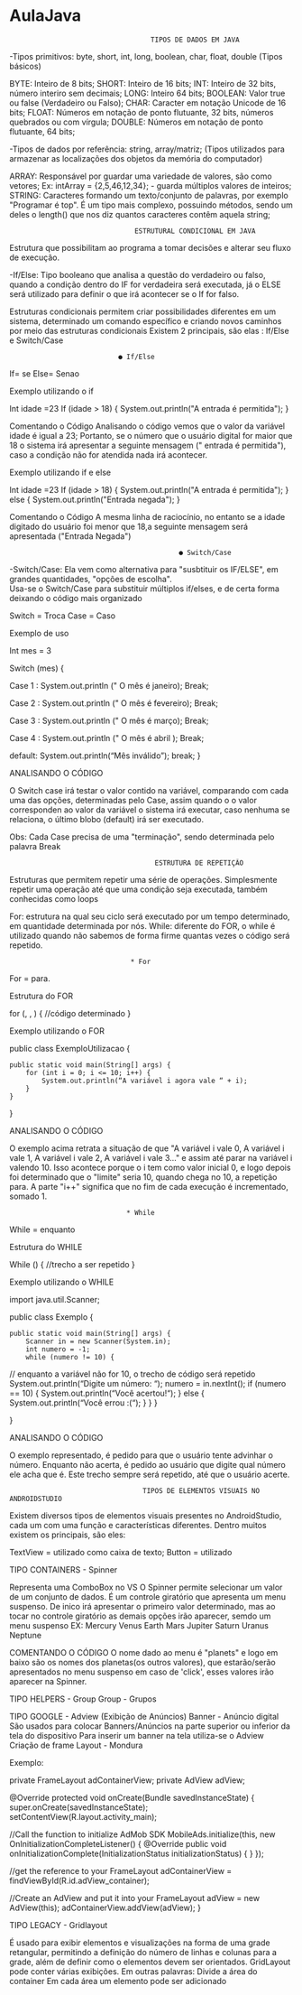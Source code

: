 # AulaJava
                                       TIPOS DE DADOS EM JAVA 
  
-Tipos primitivos: byte, short, int, long, boolean, char, float, double (Tipos básicos)

BYTE: Inteiro de 8 bits;
SHORT: Inteiro de 16 bits;
INT: Inteiro de 32 bits, número interiro sem decimais;
LONG: Inteiro 64 bits;
BOOLEAN: Valor true ou false (Verdadeiro ou Falso);
CHAR: Caracter em notação Unicode de 16 bits;
FLOAT: Números em notação de ponto flutuante, 32 bits, números quebrados ou com vírgula;
DOUBLE: Números em notação de ponto flutuante, 64 bits;


-Tipos de dados por referência: string, array/matriz; (Tipos utilizados para armazenar as localizações dos objetos da memória do computador)

ARRAY: Responsável por guardar uma variedade de valores, são como vetores; 
Ex: intArray = {2,5,46,12,34}; - guarda múltiplos valores de inteiros;
STRING: Caracteres formando um texto/conjunto de palavras, por exemplo "Programar é top". É um tipo mais complexo, possuindo métodos, sendo um deles o length() que nos diz quantos caracteres contêm aquela string;


                                   ESTRUTURAL CONDICIONAL EM JAVA



Estrutura que possibilitam ao programa a tomar decisões e alterar seu fluxo de execução.

-If/Else: Tipo booleano que analisa a questão do verdadeiro ou falso, quando a condição dentro do IF for verdadeira será executada, já o ELSE será utilizado para definir o que irá acontecer se o If for falso. 


Estruturas condicionais permitem criar possibilidades diferentes em um sistema, determinado um comando específico e criando novos caminhos por meio das estruturas condicionais 
   Existem 2 principais, são elas : If/Else e Switch/Case



                               ● If/Else

If= se 
Else= Senao 

Exemplo utilizando o if 

Int idade =23 
  If (idade > 18) {
System.out.println("A entrada é permitida");
}

Comentando o Código 
Analisando o código vemos que o valor da variável idade é igual a 23;
Portanto, se o número que o usuário digital for maior que 18 o sistema irá apresentar a seguinte mensagem (" entrada é permitida"), caso a condição não for atendida nada irá acontecer.

Exemplo utilizando if e else 

Int idade =23 
  If (idade > 18) {
    System.out.println("A entrada é permitida");
}
  else {
System.out.println("Entrada negada");
}

Comentando o Código 
A mesma linha de raciocínio, no entanto se a idade digitado do usuário foi menor que 18,a seguinte mensagem será apresentada ("Entrada Negada")




                                              ● Switch/Case




-Switch/Case: Ela vem como alternativa para "susbtituir os IF/ELSE", em grandes quantidades, "opções de escolha".  
 Usa-se o Switch/Case para substituir múltiplos if/elses, e de certa forma deixando o código mais organizado 

Switch = Troca
Case = Caso

Exemplo de uso 


Int   mes = 3

Switch (mes) {

Case 1 :
System.out.println (" O mês é janeiro);
Break;

Case 2 :
System.out.println (" O mês é fevereiro);
Break;

Case 3 :
System.out.println (" O mês é março);
Break;

Case 4 :
System.out.println (" O mês é abril );
Break;
         

default:
   System.out.println(“Mês inválido”);
   break;
  }


ANALISANDO O CÓDIGO 

O Switch case irá testar o valor contido na variável, comparando com cada uma das opções, determinadas pelo Case, assim quando o o valor corresponden ao valor da variável o sistema irá executar, caso nenhuma se relaciona, o último blobo (default) irá ser executado.

Obs: Cada Case precisa de uma "terminação", sendo determinada pelo palavra Break



                                        ESTRUTURA DE REPETIÇÃO

Estruturas que permitem repetir uma série de operações. Simplesmente repetir uma operação até que uma condição seja executada, também conhecidas como loops

For: estrutura na qual seu ciclo será executado por um tempo determinado, em quantidade determinada por nós.
While: diferente do FOR, o while é utilizado quando não sabemos de forma firme quantas vezes o código será repetido.


                                  * For

For = para.

Estrutura do FOR

for (<variavel de controle>, <analise da variavel>, <incremento>) {
//código determinado
}

Exemplo utilizando o FOR

public class ExemploUtilizacao {
	
    public static void main(String[] args) {
        for (int i = 0; i <= 10; i++) {
            System.out.println(“A variável i agora vale “ + i);
        }
    }
	
}

ANALISANDO O CÓDIGO

O exemplo acima retrata a situação de que "A variável i vale 0, A variável i vale 1, A variável i vale 2, A variável i vale 3..." e assim até parar na variável i valendo 10. Isso acontece porque o i tem como valor inicial 0, e logo depois foi determinado que o "limite" seria 10, quando chega no 10, a repetição para. 
A parte "i++" significa que no fim de cada execução é incrementado, somado 1.


                                 * While
 
 While = enquanto
 
 Estrutura do WHILE
 
 While (<condicao>) {
 //trecho a ser repetido
 }
 
 Exemplo utilizando o WHILE
 
 import java.util.Scanner;

public class Exemplo {
	
    public static void main(String[] args) {
        Scanner in = new Scanner(System.in);
        int numero = -1;
        while (numero != 10) { 
// enquanto a variável não for 10, o trecho de código será repetido
            System.out.println(“Digite um número: “);
            numero = in.nextInt();
            if (numero == 10) {
                System.out.println(“Você acertou!“);
            } else {
                System.out.println(“Você errou :(“);
            }
        }
    }
								   
}

ANALISANDO O CÓDIGO

O exemplo representado, é pedido para que o usuário tente advinhar o número. Enquanto não acerta, é pedido ao usuário que digite qual número ele acha que é. Este trecho sempre será repetido, até que o usuário acerte. 


                                     TIPOS DE ELEMENTOS VISUAIS NO ANDROIDSTUDIO

Existem diversos tipos de elementos visuais presentes no AndroidStudio, cada um com uma função e características diferentes. Dentro muitos existem os principais, são eles:

TextView = utilizado como caixa de texto;
Button = utilizado  


TIPO CONTAINERS - Spinner

Representa uma ComboBox no VS
O Spinner permite selecionar um valor de um conjunto de dados. É um controle giratório que apresenta um menu suspenso. De inico irá apresentar o primeiro valor determinado, mas ao tocar no controle giratório as demais opções irão aparecer, semdo um menu suspenso
EX: <resources>
    <string-array name="planets_array">
        <item>Mercury</item>
        <item>Venus</item>
        <item>Earth</item>
        <item>Mars</item>
        <item>Jupiter</item>
        <item>Saturn</item>
        <item>Uranus</item>
        <item>Neptune</item>
    </string-array>
</resources>

COMENTANDO O CÓDIGO
O nome dado ao menu é "planets" e logo em baixo são os nomes dos planetas(os outros valores), que estarão/serão apresentados no menu suspenso em caso de 'click', esses valores irão aparecer na Spinner.






TIPO HELPERS - Group
Group - Grupos 






TIPO GOOGLE - Adview (Exibição de Anúncios)
Banner - Anúncio digital 
São usados para colocar Banners/Anúncios na parte superior ou inferior da tela do dispositivo
Para inserir um banner na tela utiliza-se o Adview 
Criação de frame Layout - Mondura 

Exemplo: 

private FrameLayout adContainerView;
private AdView adView;

@Override
protected void onCreate(Bundle savedInstanceState) {
  super.onCreate(savedInstanceState);
  setContentView(R.layout.activity_main);

  //Call the function to initialize AdMob SDK
  MobileAds.initialize(this, new OnInitializationCompleteListener() {
     @Override
     public void onInitializationComplete(InitializationStatus initializationStatus) {
     }
  });

  //get the reference to your FrameLayout
  adContainerView = findViewById(R.id.adView_container);

  //Create an AdView and put it into your FrameLayout
  adView = new AdView(this);
  adContainerView.addView(adView);
}





TIPO LEGACY - Gridlayout

É usado para exibir elementos e visualizações na forma de uma grade retangular, permitindo a definição do número de linhas e colunas para a grade, além de definir como o elementos devem ser orientados. GridLayout pode conter várias exibições. 
Em outras palavras: Divide a área do container 
Em cada área um elemento pode ser adicionado 


